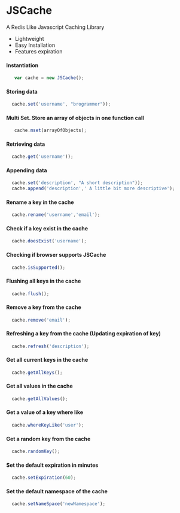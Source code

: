 JSCache
=========

A Redis Like Javascript Caching Library

  - Lightweight
  - Easy Installation
  - Features expiration


#### Instantiation 
```javascript
   var cache = new JSCache();
```

#### Storing data
```javascript
  cache.set('username', "brogrammer"));
```

#### Multi Set. Store an array of objects in one function call
```javascript
   cache.mset(arrayOfObjects);
```

#### Retrieving data
```javascript
  cache.get('username'));
```
#### Appending data
```javascript
  cache.set('description', "A short description"));
  cache.append('description',' A little bit more descriptive');
```

#### Rename a key in the cache
```javascript
  cache.rename('username','email');
```

#### Check if a key exist in the cache
```javascript
  cache.doesExist('username');
```

#### Checking if browser supports JSCache
```javascript
  cache.isSupported();
```

#### Flushing all keys in the cache
```javascript
  cache.flush();
```

#### Remove a key from the cache
```javascript
  cache.remove('email');
```

#### Refreshing a key from the cache (Updating expiration of key)
```javascript
  cache.refresh('description');
```

#### Get all current keys in the cache
```javascript
  cache.getAllKeys();
```

#### Get all values in the cache
```javascript
  cache.getAllValues();
```

#### Get a value of a key where like
```javascript
  cache.whereKeyLike('user');
```

#### Get a random key from the cache
```javascript
  cache.randomKey();
```

#### Set the default expiration in minutes
```javascript
  cache.setExpiration(60);
```

#### Set the default namespace of the cache
```javascript
  cache.setNameSpace('newNamespace');
```
